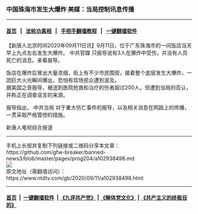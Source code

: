 ### 中国珠海市发生大爆炸 美媒：当局控制讯息传播
------------------------

#### [首页](https://github.com/gfw-breaker/banned-news3/blob/master/README.md) &nbsp;&nbsp;|&nbsp;&nbsp; [法轮功真相](https://github.com/begood0513/basic/blob/master/README.md)  &nbsp;&nbsp;|&nbsp;&nbsp; [手把手翻墙教程](https://github.com/gfw-breaker/guides/wiki)  &nbsp;&nbsp;|&nbsp;&nbsp; [一键翻墙软件](https://github.com/gfw-breaker/nogfw/blob/master/README.md)  



<div><div class="post_content" itemprop="articleBody">
 <p>
  【新唐人北京时间2020年09月11日讯】9月11日，位于广东珠海市的一间饭店当天早上九点左右发生大爆炸。
  <ok href="https://www.ntdtv.com/gb/中共官媒.htm">
   中共官媒
  </ok>
  只报导说有3人在爆炸中受伤，并没有人员死亡的消息。来看报导。
 </p>
 <p>
  饭店在爆炸后冒出大量浓烟，街上有不少市民围观，接着整个底层发生大爆炸，一团巨大火光瞬间爆出，恐怕有现场民众遭到波及。
  <br/>
  据美国之音报导，被送到医院抢救和治疗的伤者超过200人，但遭到当局的否认，并称正在调查谣言的来源。
 </p>
 <p>
  报导指出，
  <ok href="https://www.ntdtv.com/gb/中共当局.htm">
   中共当局
  </ok>
  对于重大伤亡事件的报导，以及相关消息在网路上的传播，一贯采取严格管控的措施。
 </p>
 <p>
  新唐人电视综合报道
 </p>
 <div class="single_ad">
 </div>
</div>
</div>
<hr/>
手机上长按并复制下列链接或二维码分享本文章：<br/>
https://github.com/gfw-breaker/banned-news3/blob/master/pages/prog204/a102938498.md <br/>
<a href='https://github.com/gfw-breaker/banned-news3/blob/master/pages/prog204/a102938498.md'><img src='https://github.com/gfw-breaker/banned-news3/blob/master/pages/prog204/a102938498.md.png'/></a> <br/>
原文地址（需翻墙访问）：https://www.ntdtv.com/gb/2020/09/11/a102938498.html


------------------------
#### [首页](https://github.com/gfw-breaker/banned-news3/blob/master/README.md) &nbsp;|&nbsp; [一键翻墙软件](https://github.com/gfw-breaker/nogfw/blob/master/README.md) &nbsp;| [《九评共产党》](https://github.com/gfw-breaker/9ping.md/blob/master/README.md#九评之一评共产党是什么) | [《解体党文化》](https://github.com/gfw-breaker/jtdwh.md/blob/master/README.md) | [《共产主义的终极目的》](https://github.com/gfw-breaker/gczydzjmd.md/blob/master/README.md)


<img src='http://gfw-breaker.win/banned-news3/pages/prog204/a102938498.md' width='0px' height='0px'/>